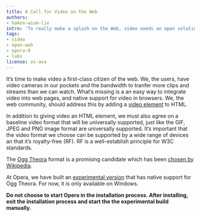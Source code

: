 ```yaml
---
title: A Call for Video on the Web
authors:
- hakon-wium-lie
intro: 'To really make a splash on the Web, video needs an open solution that can easily be integrated into web pages without the need for proprietary plugins. The HTML5 `<video>` element and Ogg Theora can provide this, and Opera is proud to announce an experimental build that suppports it. So read this article, and download and play with it today.'
tags:
- video
- open-web
- opera-9
- labs
license: os-asa
---
```


It’s time to make video a first-class citizen of the web. We, the users, have video cameras in our pockets and the bandwidth to tranfer more clips and streams than we can watch. What’s missing is a an easy way to integrate video into web pages, and native support for video in browsers. We, the web community, should address this by adding a [video element][1] to HTML.

[1]: http://www.whatwg.org/specs/web-apps/current-work/#video

In addition to giving video an HTML element, we must also agree on a baseline video format that will be universally supported, just like the GIF, JPEG and PNG image format are universally supported. It’s important that the video format we choose can be supported by a wide range of devices an that it’s royalty-free (RF). RF is a well-establish principle for W3C standards.

The [Ogg Theora][2] format is a promising candidate which has been [chosen by Wikipedia][3].

[2]: http://www.theora.org/
[3]: http://commons.wikimedia.org/wiki/Category:Video

At Opera, we have built an [experimental version][4] that has native support for Ogg Theora. For now, it is only available on Windows.

[4]: http://people.opera.com/howcome/2007/video/op950_8762_video_repack_with_lgpl_signed.exe

**Do not choose to start Opera in the installation process. After installing, exit the installation process and start the the experimental build manually.**
